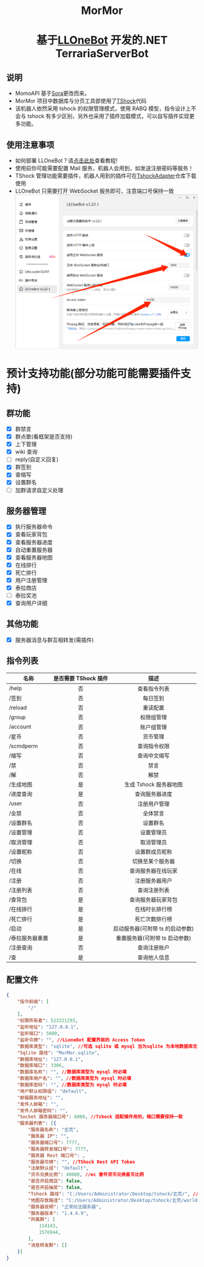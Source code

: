 <div align="center">
  
# MorMor

# 基于[LLOneBot](https://github.com/LLOneBot/LLOneBot) 开发的.NET TerrariaServerBot

</div>

## 说明

- MomoAPI 基于[Sora](https://github.com/Hoshikawa-Kaguya/Sora)更改而来。
- MorMor 项目中数据库与分页工具部使用了[TShock](https://github.com/Pryaxis/TShock)代码
- 该机器人依然采用 tshock 的权限管理模式，使用 RABQ 模型，指令设计上不会与 tshock 有多少区别，另外也采用了插件加载模式，可以自写插件实现更多功能。

## 使用注意事项

- 如何部署 LLOneBot？请[点击此处](https://llonebot.github.io/zh-CN/guide/getting-started)查看教程!
- 使用前你可能需要配置 Mail 服务，机器人会用到，如发送注册密码等服务！
- TShock 管理功能需要插件，机器人用到的插件可在[TshockAdapter](https://github.com/dalaoshus/TShockAdapter)仓库下载使用
- LLOneBot 只需要打开 WebSocket 服务即可，注意端口号保持一致
  ![image 设置示例](setting.png)

# 预计支持功能(部分功能可能需要插件支持)

## 群功能

- [x] 群禁言
- [x] 群点歌(看框架是否支持)
- [x] 上下管理
- [x] wiki 查询
- [ ] reply(自定义回复)
- [x] 群签到
- [x] 查缩写
- [x] 设置群名
- [ ] 加群请求自定义处理

## 服务器管理

- [x] 执行服务器命令
- [x] 查看玩家背包
- [x] 查看服务器进度
- [x] 自动重置服务器
- [x] 查看服务器地图
- [x] 在线排行
- [x] 死亡排行
- [x] 用户注册管理
- [x] 泰拉商店
- [ ] 泰拉奖池
- [x] 查询用户详细

## 其他功能

- [x] 服务器消息与群互相转发(需插件)

## 指令列表

| 名称            | 是否需要 TShock 插件 |               描述               |
| --------------- | :------------------: | :------------------------------: |
| /help           |          否          |           查看指令列表           |
| /签到           |          否          |             每日签到             |
| /reload         |          否          |             重读配置             |
| /group          |          否          |            权限组管理            |
| /account        |          否          |            账户组管理            |
| /星币           |          否          |             货币管理             |
| /scmdperm       |          否          |           查询指令权限           |
| /缩写           |          否          |           查询中文缩写           |
| /禁             |          否          |               禁言               |
| /解             |          否          |               解禁               |
| /生成地图       |          是          |      生成 Tshock 服务器地图      |
| /进度查询       |          是          |          查询服务器进度          |
| /user           |          否          |           注册用户管理           |
| /全禁           |          否          |             全体禁言             |
| /设置群名       |          否          |             设置群名             |
| /设置管理       |          否          |            设置管理员            |
| /取消管理       |          否          |            取消管理员            |
| /设置昵称       |          否          |          设置群成员昵称          |
| /切换           |          否          |         切换至某个服务器         |
| /在线           |          否          |        查询服务器在线玩家        |
| /注册           |          否          |          注册服务器用户          |
| /注册列表       |          否          |           查询注册列表           |
| /查背包         |          是          |        查询服务器玩家背包        |
| /在线排行       |          是          |          在线时长排行榜          |
| /死亡排行       |          是          |          死亡次数排行榜          |
| /启动           |          是          | 启动服务器(可附带 ts 的启动参数) |
| /泰拉服务器重置 |          是          |  重置服务器(可附带 ts 启动参数)  |
| /注册查询       |          否          |           查询注册账户           |
| /查             |          是          |           查询他人信息           |

## 配置文件

```json
{
	"指令前缀": [
		"/"
	],
	"权限所有者": 523321293,
	"监听地址": "127.0.0.1",
	"监听端口": 5000,
	"监听令牌": "", //LLoneBot 配置界面的 Access Token
	"数据库类型": "sqlite", //可选 sqlite 或 mysql 当为sqlite 为本地数据库无需配置相关 mysql
	"Sqlite 路径": "MorMor.sqlite",
	"数据库地址": "127.0.0.1",
	"数据库端口": 3306,
	"数据库名称": "", //数据库类型为 mysql 时必填
	"数据库用户名": "", //数据库类型为 mysql 时必填
	"数据库密码": "", //数据库类型为 mysql 时必填
	"用户默认权限组": "default",
	"邮箱服务地址": "",
	"发件人邮箱": "",
	"发件人邮箱密码": "",
	"Socket 服务器端口号": 6000, //Tshock 适配插件用的，端口需要保持一致
	"服务器列表": [{
		"服务器名称": "玄荒",
		"服务器 IP": "",
		"服务器端口号": 7777,
		"服务器转发端口号": 7777,
		"服务器 Rest 端口号": ,
		"服务器令牌": "", //TShock Rest API Token
		"注册默认组": "default",
		"货币兑换比例": 40000, //ec 套件货币兑换星币比例
		"是否开启商店": false,
		"是否开启抽奖": false,
		"Tshock 路径": "C:/Users/Administrator/Desktop/tshock/玄荒/", //tshock 路径
		"地图存放路径": "C:/Users/Administrator/Desktop/tshock/玄荒/world/玄荒.wld", //地图路径
		"服务器说明": "正常玩法服务器",
		"服务器版本": "1.4.4.9",
		"所属群": [
			114143,
			1576944,
		],
		"消息转发群": []
	}]
}
```
